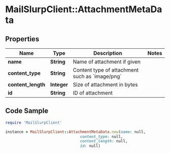 # MailSlurpClient::AttachmentMetaData

## Properties

Name | Type | Description | Notes
------------ | ------------- | ------------- | -------------
**name** | **String** | Name of attachment if given | 
**content_type** | **String** | Content type of attachment such as &#x60;image/png&#x60; | 
**content_length** | **Integer** | Size of attachment in bytes | 
**id** | **String** | ID of attachment | 

## Code Sample

```ruby
require 'MailSlurpClient'

instance = MailSlurpClient::AttachmentMetaData.new(name: null,
                                 content_type: null,
                                 content_length: null,
                                 id: null)
```


